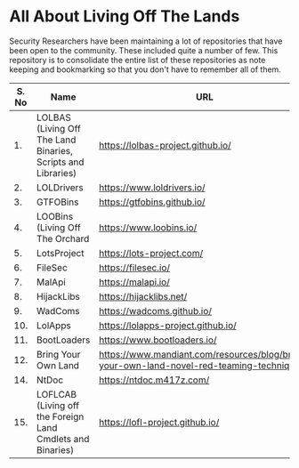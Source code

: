 # All About Living Off The Lands 

Security Researchers have been maintaining a lot of repositories that have been open to the community. These included quite a number of few. This repository is to consolidate the entire list of these repositories as note keeping and bookmarking so that you don't have to remember all of them. 

| S. No | Name | URL | 
| ----- | ----- | ----- | 
| 1.   | LOLBAS (Living Off The Land Binaries, Scripts and Libraries) | https://lolbas-project.github.io/ |
| 2.  | LOLDrivers  | https://www.loldrivers.io/ | 
| 3.  | GTFOBins  | https://gtfobins.github.io/ | 
| 4.  | LOOBins (Living Off The Orchard | https://www.loobins.io/ |
| 5.  | LotsProject | https://lots-project.com/ | 
| 6.  | FileSec  | https://filesec.io/ | 
| 7.  | MalApi   | https://malapi.io/ | 
| 8.  | HijackLibs  | https://hijacklibs.net/  | 
| 9.  | WadComs  | https://wadcoms.github.io/  | 
| 10.  | LolApps  | https://lolapps-project.github.io/  | 
| 11.  | BootLoaders  | https://www.bootloaders.io/ | 
| 12.  | Bring Your Own Land  | https://www.mandiant.com/resources/blog/bring-your-own-land-novel-red-teaming-technique  | 
| 14.  | NtDoc  | https://ntdoc.m417z.com/  | 
| 15.  | LOFLCAB (Living off the Foreign Land Cmdlets and Binaries) | https://lofl-project.github.io/ |
